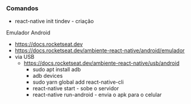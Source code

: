 ### Comandos
- react-native init tindev - criação

Emulador Android
- https://docs.rocketseat.dev
- https://docs.rocketseat.dev/ambiente-react-native/android/emulador
- via USB
    - https://docs.rocketseat.dev/ambiente-react-native/usb/android
        - sudo apt install adb
        - adb devices
        - sudo yarn global add react-native-cli
        - react-native start - sobe o servidor
        - react-native run-android - envia o apk para o celular